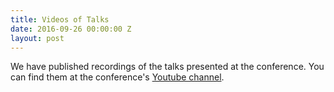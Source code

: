 ```yaml
---
title: Videos of Talks
date: 2016-09-26 00:00:00 Z
layout: post
---
```


We have published recordings of the talks presented at the conference. You can find them at the conference's 
[Youtube channel](https://www.youtube.com/channel/UC6DOFaMsDFoLKpNaN_USF0Q).
